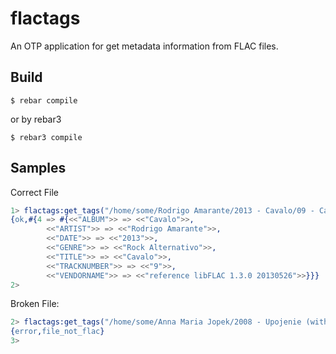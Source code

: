 flactags
=====

An OTP application for get metadata information from FLAC files.

Build
-----

    $ rebar compile

or by rebar3

    $ rebar3 compile

Samples
-----
Correct File
```erlang
1> flactags:get_tags("/home/some/Rodrigo Amarante/2013 - Cavalo/09 - Cavalo.flac").
{ok,#{4 => #{<<"ALBUM">> => <<"Cavalo">>,
        <<"ARTIST">> => <<"Rodrigo Amarante">>,
        <<"DATE">> => <<"2013">>,
        <<"GENRE">> => <<"Rock Alternativo">>,
        <<"TITLE">> => <<"Cavalo">>,
        <<"TRACKNUMBER">> => <<"9">>,
        <<"VENDORNAME">> => <<"reference libFLAC 1.3.0 20130526">>}}}
2> 
```
Broken File:
```erlang
2> flactags:get_tags("/home/some/Anna Maria Jopek/2008 - Upojenie (with Pet Metheny)/11 - Letter From Home.flac").
{error,file_not_flac}
3>
```
